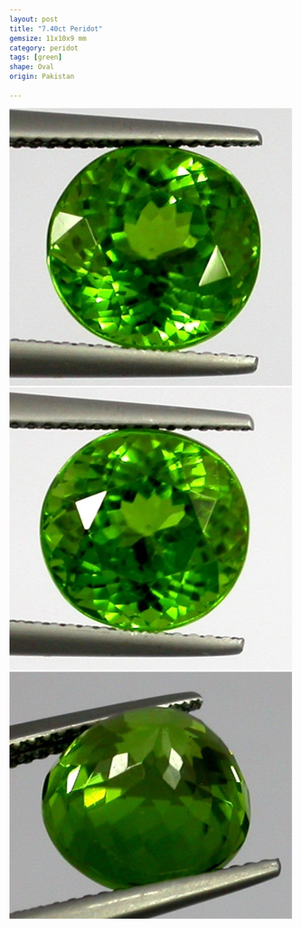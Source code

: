 ```yaml
---
layout: post
title: "7.40ct Peridot"
gemsize: 11x10x9 mm
category: peridot
tags: [green]
shape: Oval
origin: Pakistan

---
```

![Peridot pic 1](/images/7.40-peridot-a.jpg)
![Peridot pic 2](/images/7.40-peridot-b.jpg)
![Peridot pic 3](/images/7.40-peridot-c.jpg)